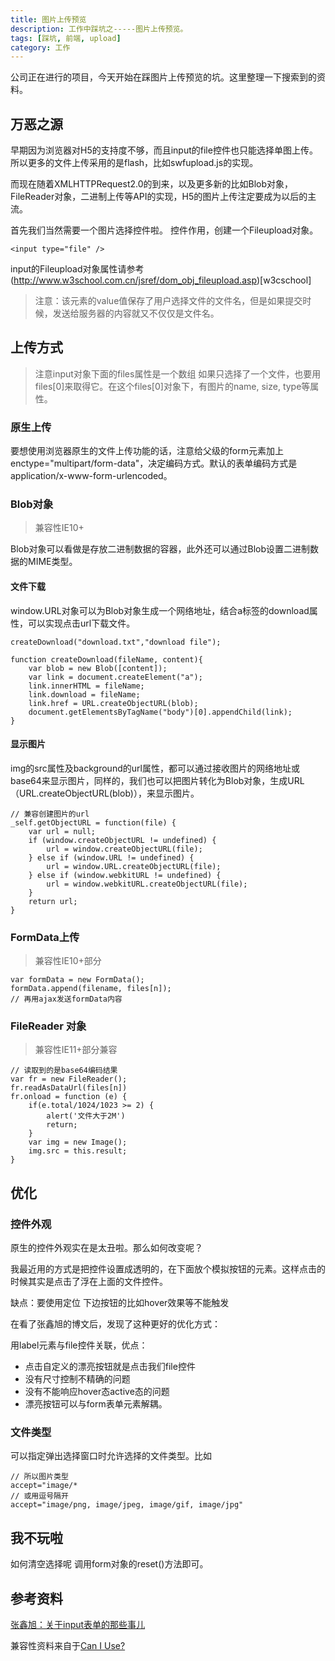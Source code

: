```yaml
---
title: 图片上传预览
description: 工作中踩坑之-----图片上传预览。
tags: [踩坑, 前端, upload]
category: 工作
---
```


公司正在进行的项目，今天开始在踩图片上传预览的坑。这里整理一下搜索到的资料。<!-- more -->

## 万恶之源

早期因为浏览器对H5的支持度不够，而且input的file控件也只能选择单图上传。所以更多的文件上传采用的是flash，比如swfupload.js的实现。

而现在随着XMLHTTPRequest2.0的到来，以及更多新的比如Blob对象，FileReader对象，二进制上传等API的实现，H5的图片上传注定要成为以后的主流。

首先我们当然需要一个图片选择控件啦。
控件作用，创建一个Fileupload对象。

```
<input type="file" />
```

input的Fileupload对象属性请参考(http://www.w3school.com.cn/jsref/dom_obj_fileupload.asp)[w3cschool]

> 注意：该元素的value值保存了用户选择文件的文件名，但是如果提交时候，发送给服务器的内容就又不仅仅是文件名。

## 上传方式

> 注意input对象下面的files属性是一个数组 如果只选择了一个文件，也要用files[0]来取得它。在这个files[0]对象下，有图片的name, size, type等属性。

### 原生上传

要想使用浏览器原生的文件上传功能的话，注意给父级的form元素加上enctype="multipart/form-data"，决定编码方式。默认的表单编码方式是application/x-www-form-urlencoded。

### Blob对象

> 兼容性IE10+

Blob对象可以看做是存放二进制数据的容器，此外还可以通过Blob设置二进制数据的MIME类型。

#### 文件下载

window.URL对象可以为Blob对象生成一个网络地址，结合a标签的download属性，可以实现点击url下载文件。

```
createDownload("download.txt","download file");

function createDownload(fileName, content){
    var blob = new Blob([content]);
    var link = document.createElement("a");
    link.innerHTML = fileName;
    link.download = fileName;
    link.href = URL.createObjectURL(blob);
    document.getElementsByTagName("body")[0].appendChild(link);
}
```

#### 显示图片

img的src属性及background的url属性，都可以通过接收图片的网络地址或base64来显示图片，同样的，我们也可以把图片转化为Blob对象，生成URL（URL.createObjectURL(blob)），来显示图片。
```
// 兼容创建图片的url
_self.getObjectURL = function(file) {
    var url = null;
    if (window.createObjectURL != undefined) {
        url = window.createObjectURL(file);
    } else if (window.URL != undefined) {
        url = window.URL.createObjectURL(file);
    } else if (window.webkitURL != undefined) {
        url = window.webkitURL.createObjectURL(file);
    }
    return url;
}
```

### FormData上传

> 兼容性IE10+部分

```
var formData = new FormData();
formData.append(filename, files[n]);
// 再用ajax发送formData内容
```


### FileReader 对象

> 兼容性IE11+部分兼容


```
// 读取到的是base64编码结果
var fr = new FileReader();
fr.readAsDataUrl(files[n])
fr.onload = function (e) {
    if(e.total/1024/1023 >= 2) {
        alert('文件大于2M')
        return;
    }
    var img = new Image();
    img.src = this.result;
}
```

## 优化

### 控件外观

原生的控件外观实在是太丑啦。那么如何改变呢？

我最近用的方式是把控件设置成透明的，在下面放个模拟按钮的元素。这样点击的时候其实是点击了浮在上面的文件控件。

缺点：要使用定位 下边按钮的比如hover效果等不能触发

在看了张鑫旭的博文后，发现了这种更好的优化方式：

用label元素与file控件关联，优点：

- 点击自定义的漂亮按钮就是点击我们file控件
- 没有尺寸控制不精确的问题
- 没有不能响应hover态active态的问题
- 漂亮按钮可以与form表单元素解耦。

### 文件类型

可以指定弹出选择窗口时允许选择的文件类型。比如
```
// 所以图片类型
accept="image/*
// 或用逗号隔开
accept="image/png, image/jpeg, image/gif, image/jpg"
```

## 我不玩啦

如何清空选择呢 调用form对象的reset()方法即可。


## 参考资料

[张鑫旭：关于input表单的那些事儿](http://www.zhangxinxu.com/wordpress/2015/11/html-input-type-file/)

兼容性资料来自于[Can I Use?](http://caniuse.com/#search=FormData)


